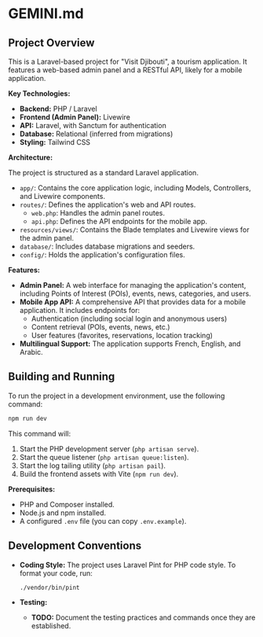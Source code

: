 # GEMINI.md

## Project Overview

This is a Laravel-based project for "Visit Djibouti", a tourism application. It features a web-based admin panel and a RESTful API, likely for a mobile application.

**Key Technologies:**

*   **Backend:** PHP / Laravel
*   **Frontend (Admin Panel):** Livewire
*   **API:** Laravel, with Sanctum for authentication
*   **Database:** Relational (inferred from migrations)
*   **Styling:** Tailwind CSS

**Architecture:**

The project is structured as a standard Laravel application.

*   `app/`: Contains the core application logic, including Models, Controllers, and Livewire components.
*   `routes/`: Defines the application's web and API routes.
    *   `web.php`: Handles the admin panel routes.
    *   `api.php`: Defines the API endpoints for the mobile app.
*   `resources/views/`: Contains the Blade templates and Livewire views for the admin panel.
*   `database/`: Includes database migrations and seeders.
*   `config/`: Holds the application's configuration files.

**Features:**

*   **Admin Panel:** A web interface for managing the application's content, including Points of Interest (POIs), events, news, categories, and users.
*   **Mobile App API:** A comprehensive API that provides data for a mobile application. It includes endpoints for:
    *   Authentication (including social login and anonymous users)
    *   Content retrieval (POIs, events, news, etc.)
    *   User features (favorites, reservations, location tracking)
*   **Multilingual Support:** The application supports French, English, and Arabic.

## Building and Running

To run the project in a development environment, use the following command:

```bash
npm run dev
```

This command will:

1.  Start the PHP development server (`php artisan serve`).
2.  Start the queue listener (`php artisan queue:listen`).
3.  Start the log tailing utility (`php artisan pail`).
4.  Build the frontend assets with Vite (`npm run dev`).

**Prerequisites:**

*   PHP and Composer installed.
*   Node.js and npm installed.
*   A configured `.env` file (you can copy `.env.example`).

## Development Conventions

*   **Coding Style:** The project uses Laravel Pint for PHP code style. To format your code, run:

    ```bash
    ./vendor/bin/pint
    ```

*   **Testing:**
    *   **TODO:** Document the testing practices and commands once they are established.
